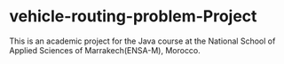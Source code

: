 # vehicle-routing-problem-Project
This is an academic project for the Java course at the National School of Applied Sciences of Marrakech(ENSA-M), Morocco.
